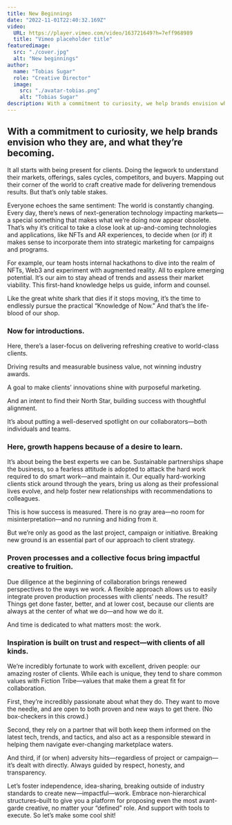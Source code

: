 ```yaml
---
title: New Beginnings
date: "2022-11-01T22:40:32.169Z"
video:
  URL: https://player.vimeo.com/video/163721649?h=7eff968989
  title: "Vimeo placeholder title"
featuredimage:
  src: "./cover.jpg"
  alt: "New beginnings"
author:
  name: "Tobias Sugar"
  role: "Creative Director"
  image:
    src: "./avatar-tobias.png"
    alt: "Tobias Sugar"
description: With a commitment to curiosity, we help brands envision who they are, and what they’re becoming. It all starts with being present for clients. Doing the legwork to understand their markets, offerings, sales cycles, competitors, and buyers. Mapping out their corner of the world to craft creative made for delivering tremendous results. But that’s only table stakes.
---
```


## With a commitment to curiosity, we help brands envision who they are, and what they’re becoming.

It all starts with being present for clients. Doing the legwork to understand their markets, offerings, sales cycles, competitors, and buyers. Mapping out their corner of the world to craft creative made for delivering tremendous results. But that’s only table stakes.

Everyone echoes the same sentiment: The world is constantly changing. Every day, there’s news of next-generation technology impacting markets—a special something that makes what we’re doing now appear obsolete. That’s why it’s critical to take a close look at up-and-coming technologies and applications, like NFTs and AR experiences, to decide when (or if) it makes sense to incorporate them into strategic marketing for campaigns and programs. 

For example, our team hosts internal hackathons to dive into the realm of NFTs, Web3 and experiment with augmented reality. All to explore emerging potential. It’s our aim to stay ahead of trends and assess their market viability. This first-hand knowledge helps us guide, inform and counsel.

Like the great white shark that dies if it stops moving, it’s the time to endlessly pursue the practical “Knowledge of Now.” And that’s the life-blood of our shop.

### Now for introductions.

Here, there’s a laser-focus on delivering refreshing creative to world-class clients.

Driving results and measurable business value, not winning industry awards. 

A goal to make clients’ innovations shine with purposeful marketing. 

And an intent to find their North Star, building success with thoughtful alignment.

It’s about putting a well-deserved spotlight on our collaborators—both individuals and teams.

### Here, growth happens because of a desire to learn.

It’s about being the best experts we can be. Sustainable partnerships shape the business, so a fearless attitude is adopted to attack the hard work required to do smart work—and maintain it. 
Our equally hard-working clients stick around through the years, bring us along as their professional lives evolve, and help foster new relationships with recommendations to colleagues. 

This is how success is measured. There is no gray area—no room for misinterpretation—and no running and hiding from it.
 
But we’re only as good as the last project, campaign or initiative. Breaking new ground is an essential part of our approach to client strategy. 

### Proven processes and a collective focus bring impactful creative to fruition.

Due diligence at the beginning of collaboration brings renewed perspectives to the ways we work. A flexible approach allows us to easily integrate proven production processes with clients’ needs. The result? Things get done faster, better, and at lower cost, because our clients are always at the center of what we do—and how we do it. 

And time is dedicated to what matters most: the work.

### Inspiration is built on trust and respect—with clients of all kinds.

We’re incredibly fortunate to work with excellent, driven people: our amazing roster of clients. While each is unique, they tend to share common values with Fiction Tribe—values that make them a great fit for collaboration. 

First, they’re incredibly passionate about what they do. They want to move the needle, and are open to both proven and new ways to get there. (No box-checkers in this crowd.) 

Second, they rely on a partner that will both keep them informed on the latest tech, trends, and tactics, and also act as a responsible steward in helping them navigate ever-changing marketplace waters. 

And third, if (or when) adversity hits—regardless of project or campaign—it’s dealt with directly. Always guided by respect, honesty, and transparency.
 
Let’s foster independence, idea-sharing, breaking outside of industry standards to create new—impactful—work. Embrace non-hierarchical structures–built to give you a platform for proposing even the most avant-garde creative, no matter your “defined” role. And support with tools to execute. So let’s make some cool shit!
